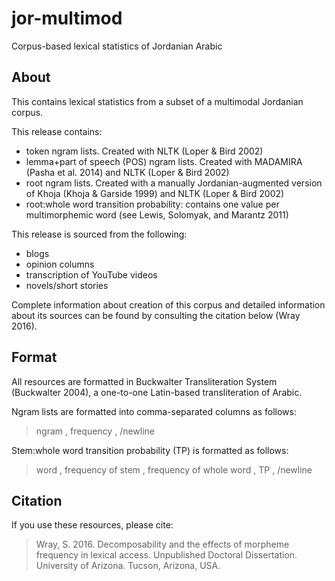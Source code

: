 # jor-multimod
Corpus-based lexical statistics of Jordanian Arabic

## About
This contains lexical statistics from a subset of a multimodal Jordanian corpus.

This release contains:
- token ngram lists. Created with NLTK (Loper & Bird 2002)
- lemma+part of speech (POS) ngram lists. Created with MADAMIRA (Pasha et al. 2014) and NLTK (Loper & Bird 2002)
- root ngram lists. Created with a manually Jordanian-augmented version of Khoja (Khoja & Garside 1999) and NLTK (Loper & Bird 2002)
- root:whole word transition probability: contains one value per multimorphemic word (see Lewis, Solomyak, and Marantz 2011)

This release is sourced from the following:
- blogs
- opinion columns
- transcription of YouTube videos
- novels/short stories

Complete information about creation of this corpus and detailed information about its sources can be found by consulting the citation below (Wray 2016).

## Format

All resources are formatted in Buckwalter Transliteration System (Buckwalter 2004), a one-to-one Latin-based transliteration of Arabic.

Ngram lists are formatted into comma-separated columns as follows:

> ngram , frequency , /newline

Stem:whole word transition probability (TP) is formatted as follows:

> word , frequency of stem , frequency of whole word , TP , /newline

## Citation
If you use these resources, please cite: 

> Wray, S. 2016. Decomposability and the effects of morpheme frequency in lexical access. Unpublished Doctoral Dissertation. University of Arizona. Tucson, Arizona, USA.
